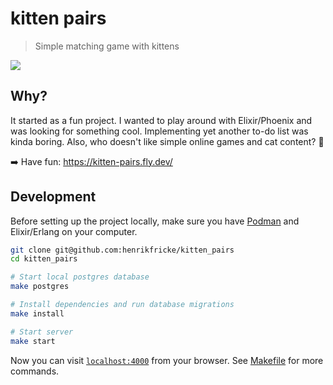 # kitten pairs
> Simple matching game with kittens

[![](https://media0.giphy.com/media/3zrjGFggccFag/giphy.gif?cid=ecf05e47jk69wmzsh6zrcgcqntnyv31jbp7ot11f68dn98ji&rid=giphy.gif&ct=g)](https://giphy.com/gifs/3zrjGFggccFag)

## Why?

It started as a fun project. I wanted to play around with Elixir/Phoenix and was looking for something cool. Implementing yet another to-do list was kinda boring. Also, who doesn't like simple online games and cat content? 🤭

➡️ Have fun: https://kitten-pairs.fly.dev/

## Development

Before setting up the project locally, make sure you have [Podman](https://podman.io/) and Elixir/Erlang on your computer.

```sh
git clone git@github.com:henrikfricke/kitten_pairs
cd kitten_pairs

# Start local postgres database
make postgres

# Install dependencies and run database migrations
make install

# Start server
make start
```

Now you can visit [`localhost:4000`](http://localhost:4000) from your browser. See [Makefile](./Makefile) for more commands.
